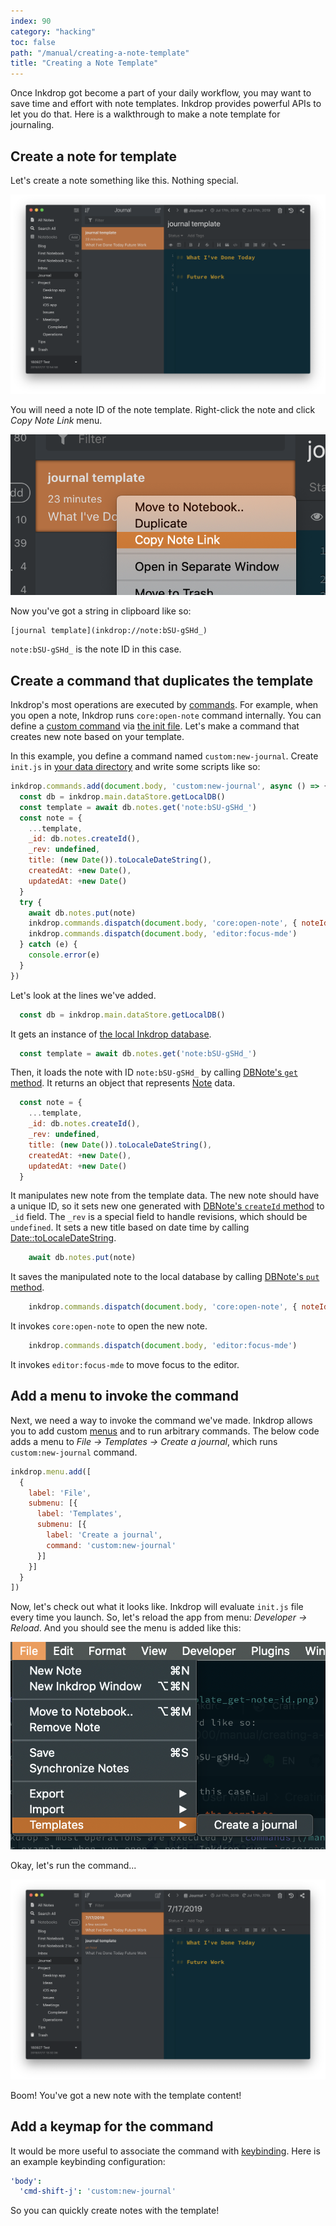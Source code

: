 ```yaml
---
index: 90
category: "hacking"
toc: false
path: "/manual/creating-a-note-template"
title: "Creating a Note Template"
---
```


Once Inkdrop got become a part of your daily workflow, you may want to save time and effort with note templates.
Inkdrop provides powerful APIs to let you do that.
Here is a walkthrough to make a note template for journaling.

## Create a note for template

Let's create a note something like this. Nothing special.

![Create a note for template](creating-a-note-template_create-note.png)

You will need a note ID of the note template.
Right-click the note and click *Copy Note Link* menu.

![Get note ID](creating-a-note-template_get-note-id.png)

Now you've got a string in clipboard like so:

```
[journal template](inkdrop://note:bSU-gSHd_)
```

`note:bSU-gSHd_` is the note ID in this case.

## Create a command that duplicates the template

Inkdrop's most operations are executed by [commands](/manual/list-of-commands).
For example, when you open a note, Inkdrop runs `core:open-note` command internally.
You can define a [custom command](/reference/command-registry) via [the init file](/manual/the-init-file).
Let's make a command that creates new note based on your template.

In this example, you define a command named `custom:new-journal`.
Create `init.js` in [your data directory](/manual/basic-usage#user-data-directory) and write some scripts like so:


```js
inkdrop.commands.add(document.body, 'custom:new-journal', async () => {
  const db = inkdrop.main.dataStore.getLocalDB()
  const template = await db.notes.get('note:bSU-gSHd_')
  const note = {
    ...template,
    _id: db.notes.createId(),
    _rev: undefined,
    title: (new Date()).toLocaleDateString(),
    createdAt: +new Date(),
    updatedAt: +new Date()
  }
  try {
    await db.notes.put(note)
    inkdrop.commands.dispatch(document.body, 'core:open-note', { noteId: note._id })
    inkdrop.commands.dispatch(document.body, 'editor:focus-mde')
  } catch (e) {
    console.error(e)
  }
})
```

Let's look at the lines we've added.

```js
  const db = inkdrop.main.dataStore.getLocalDB()
```

It gets an instance of [the local Inkdrop database](/reference/inkdrop-database).

```js
  const template = await db.notes.get('note:bSU-gSHd_')
```

Then, it loads the note with ID `note:bSU-gSHd_` by calling [DBNote's `get` method](/reference/db-note#getdocid-options).
It returns an object that represents [Note](/reference/data-models#a-nameresource-notenotea) data.

```js
  const note = {
    ...template,
    _id: db.notes.createId(),
    _rev: undefined,
    title: (new Date()).toLocaleDateString(),
    createdAt: +new Date(),
    updatedAt: +new Date()
  }
```

It manipulates new note from the template data.
The new note should have a unique ID, so it sets new one generated with [DBNote's `createId` method](/reference/db-note#createid) to `_id` field.
The `_rev` is a special field to handle revisions, which should be `undefined`.
It sets a new title based on date time by calling [Date::toLocaleDateString](https://developer.mozilla.org/en-US/docs/Web/JavaScript/Reference/Global_Objects/Date/toLocaleDateString).

```js
    await db.notes.put(note)
```

It saves the manipulated note to the local database by calling [DBNote's `put` method](/reference/db-note#putdoc).

```js
    inkdrop.commands.dispatch(document.body, 'core:open-note', { noteId: note._id })
```

It invokes `core:open-note` to open the new note.

```js
    inkdrop.commands.dispatch(document.body, 'editor:focus-mde')
```

It invokes `editor:focus-mde` to move focus to the editor.

## Add a menu to invoke the command

Next, we need a way to invoke the command we've made.
Inkdrop allows you to add custom [menus](/reference/menu-manager) and to run arbitrary commands.
The below code adds a menu to *File -> Templates -> Create a journal*, which runs `custom:new-journal` command.

```js
inkdrop.menu.add([
  {
    label: 'File',
    submenu: [{
      label: 'Templates',
      submenu: [{
        label: 'Create a journal',
        command: 'custom:new-journal'
      }]
    }]
  }
])
```

Now, let's check out what it looks like.
Inkdrop will evaluate `init.js` file every time you launch.
So, let's reload the app from menu: *Developer -> Reload*.
And you should see the menu is added like this:

![Add a menu](creating-a-note-template_add-menu.png)

Okay, let's run the command...

![Run it](creating-a-note-template_run-it.png)

Boom! You've got a new note with the template content!

## Add a keymap for the command

It would be more useful to associate the command with [keybinding](/manual/customizing-keybindings).
Here is an example keybinding configuration:

```yaml
'body':
  'cmd-shift-j': 'custom:new-journal'
```

So you can quickly create notes with the template!
